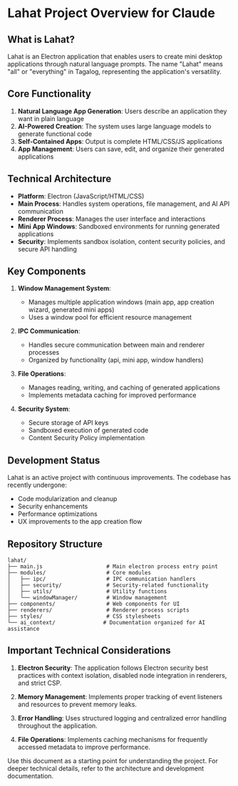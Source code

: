 # Lahat Project Overview for Claude

## What is Lahat?

Lahat is an Electron application that enables users to create mini desktop applications through natural language prompts. The name "Lahat" means "all" or "everything" in Tagalog, representing the application's versatility.

## Core Functionality

1. **Natural Language App Generation**: Users describe an application they want in plain language
2. **AI-Powered Creation**: The system uses large language models to generate functional code
3. **Self-Contained Apps**: Output is complete HTML/CSS/JS applications
4. **App Management**: Users can save, edit, and organize their generated applications

## Technical Architecture

- **Platform**: Electron (JavaScript/HTML/CSS)
- **Main Process**: Handles system operations, file management, and AI API communication
- **Renderer Process**: Manages the user interface and interactions
- **Mini App Windows**: Sandboxed environments for running generated applications
- **Security**: Implements sandbox isolation, content security policies, and secure API handling

## Key Components

1. **Window Management System**: 
   - Manages multiple application windows (main app, app creation wizard, generated mini apps)
   - Uses a window pool for efficient resource management

2. **IPC Communication**: 
   - Handles secure communication between main and renderer processes
   - Organized by functionality (api, mini app, window handlers)

3. **File Operations**: 
   - Manages reading, writing, and caching of generated applications
   - Implements metadata caching for improved performance

4. **Security System**:
   - Secure storage of API keys
   - Sandboxed execution of generated code
   - Content Security Policy implementation

## Development Status

Lahat is an active project with continuous improvements. The codebase has recently undergone:
- Code modularization and cleanup
- Security enhancements
- Performance optimizations
- UX improvements to the app creation flow

## Repository Structure

```
lahat/
├── main.js                    # Main electron process entry point
├── modules/                   # Core modules
│   ├── ipc/                   # IPC communication handlers
│   ├── security/              # Security-related functionality
│   ├── utils/                 # Utility functions
│   └── windowManager/         # Window management
├── components/                # Web components for UI
├── renderers/                 # Renderer process scripts
├── styles/                    # CSS stylesheets
└── ai_context/               # Documentation organized for AI assistance
```

## Important Technical Considerations

1. **Electron Security**: The application follows Electron security best practices with context isolation, disabled node integration in renderers, and strict CSP.

2. **Memory Management**: Implements proper tracking of event listeners and resources to prevent memory leaks.

3. **Error Handling**: Uses structured logging and centralized error handling throughout the application.

4. **File Operations**: Implements caching mechanisms for frequently accessed metadata to improve performance.

Use this document as a starting point for understanding the project. For deeper technical details, refer to the architecture and development documentation.